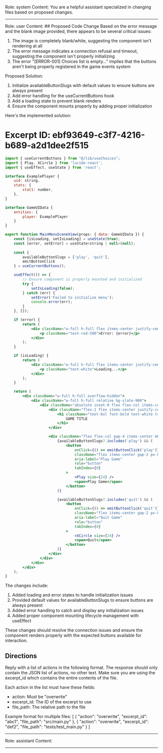 Role: system
Content: You are a helpful assistant specialized in changing files based on proposed changes.
__________________
Role: user
Content: ## Proposed Code Change
Based on the error message and the blank image provided, there appears to be several critical issues:

1. The image is completely blank/white, suggesting the component isn't rendering at all
2. The error message indicates a connection refusal and timeout, suggesting the component isn't properly initializing
3. The error "[ERROR-001] Choices list is empty..." implies that the buttons aren't being properly registered in the game events system

Proposed Solution:

1. Initialize availableButtonSlugs with default values to ensure buttons are always present
2. Add error handling for the useCurrentButtons hook
3. Add a loading state to prevent blank renders
4. Ensure the component mounts properly by adding proper initialization

Here's the implemented solution:

# Excerpt ID: ebf93649-c3f7-4216-b689-a2d1dee2f515
```jsx main_game/templates/MainMenuScene.tsx
import { useCurrentButtons } from "@/lib/useChoices";
import { Play, XCircle } from 'lucide-react';
import { useEffect, useState } from 'react';

interface ExamplePlayer {
    uid: string,
    stats: {
        stat1: number,
    },
}

interface GameUIData {
    entities: {
        player: ExamplePlayer
    }
}

export function MainMenuSceneView(props: { data: GameUIData }) {
    const [isLoading, setIsLoading] = useState(true);
    const [error, setError] = useState<string | null>(null);
    
    const {
        availableButtonSlugs = ['play', 'quit'],
        emitButtonClick
    } = useCurrentButtons();

    useEffect(() => {
        // Ensure component is properly mounted and initialized
        try {
            setIsLoading(false);
        } catch (err) {
            setError('Failed to initialize menu');
            console.error(err);
        }
    }, []);

    if (error) {
        return (
            <div className="w-full h-full flex items-center justify-center bg-slate-900">
                <p className="text-red-500">Error: {error}</p>
            </div>
        );
    }

    if (isLoading) {
        return (
            <div className="w-full h-full flex items-center justify-center bg-slate-900">
                <p className="text-white">Loading...</p>
            </div>
        );
    }

    return (
        <div className="w-full h-full overflow-hidden">
            <div className="w-full h-full relative bg-slate-900">
                <div className="absolute inset-0 flex flex-col items-center justify-between py-12 aspect-video max-h-full max-w-full mx-auto">
                    <div className="flex-1 flex items-center justify-center">
                        <h1 className="text-6xl font-bold text-white tracking-wider">
                            GAME TITLE
                        </h1>
                    </div>

                    <div className="flex flex-col gap-4 items-center mb-8">
                        {availableButtonSlugs?.includes('play') && (
                            <button
                                onClick={() => emitButtonClick('play')}
                                className="flex items-center gap-2 px-8 py-4 bg-green-600 hover:bg-green-700 text-white rounded-lg text-xl transition-colors"
                                aria-label="Play Game"
                                role="button"
                                tabIndex={0}
                            >
                                <Play size={24} />
                                <span>Play Game</span>
                            </button>
                        )}

                        {availableButtonSlugs?.includes('quit') && (
                            <button
                                onClick={() => emitButtonClick('quit')}
                                className="flex items-center gap-2 px-8 py-4 bg-red-600 hover:bg-red-700 text-white rounded-lg text-xl transition-colors"
                                aria-label="Quit Game"
                                role="button"
                                tabIndex={0}
                            >
                                <XCircle size={24} />
                                <span>Quit</span>
                            </button>
                        )}
                    </div>
                </div>
            </div>
        </div>
    );
}
```

The changes include:
1. Added loading and error states to handle initialization issues
2. Provided default values for availableButtonSlugs to ensure buttons are always present
3. Added error handling to catch and display any initialization issues
4. Added proper component mounting lifecycle management with useEffect

These changes should resolve the connection issues and ensure the component renders properly with the expected buttons available for interaction.

## Directions
Reply with a list of actions in the following format. The response should only contain the JSON list of actions, no other text.
Make sure you are using the excerpt_id which contains the entire contents of the file.

Each action in the list must have these fields:
- action: Must be "overwrite"
- excerpt_id: The ID of the excerpt to use
- file_path: The relative path to the file

Example format for multiple files:
[
    {
        "action": "overwrite",
        "excerpt_id": "abc1",
        "file_path": "src/main.py"
    },
    {
        "action": "overwrite",
        "excerpt_id": "def2",
        "file_path": "tests/test_main.py"
    }
]
__________________
Role: assistant
Content: 
__________________
